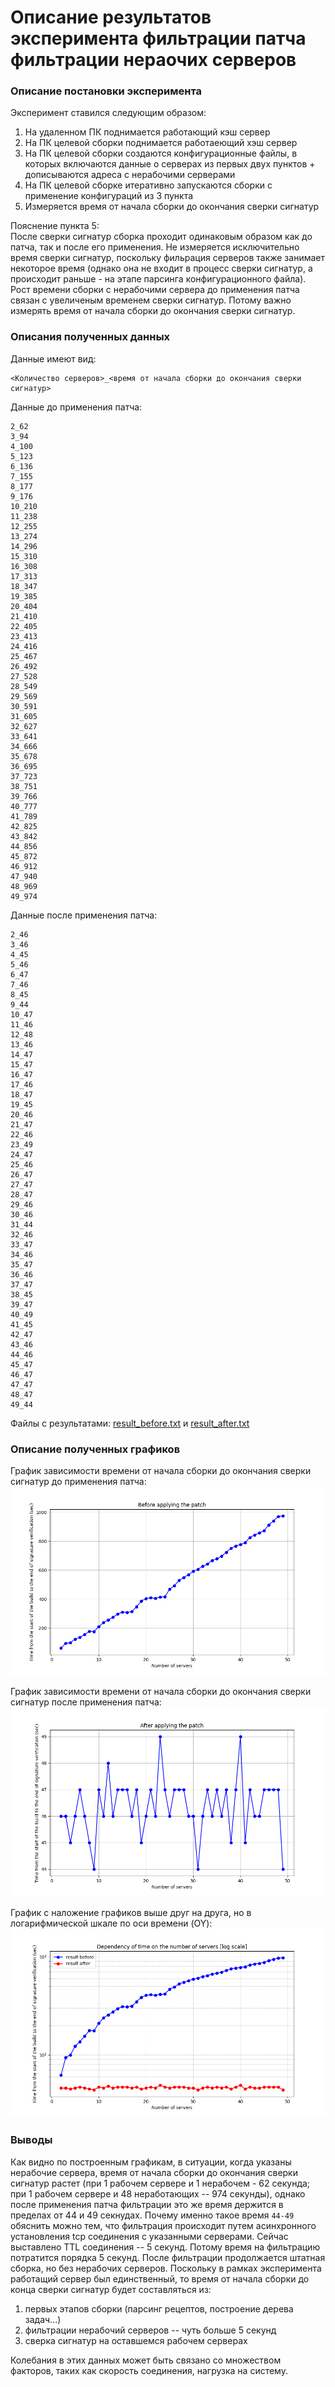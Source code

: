 # Описание результатов эксперимента фильтрации патча фильтрации нераочих серверов

### Описание постановки эксперимента
Эксперимент ставился следующим образом:
1. На удаленном ПК поднимается работающий кэш сервер
2. На ПК целевой сборки поднимается работаеющий хэш сервер
3. На ПК целевой сборки создаются конфигурационные файлы, в которых включаются данные о серверах из первых двух пунктов + дописываются адреса с нерабочими серверами 
4. На ПК целевой сборке итеративно запускаются сборки с применение конфигураций из 3 пункта
5. Измеряется время от начала сборки до окончания сверки сигнатур

Пояснение пункта 5:  
После сверки сигнатур сборка проходит одинаковым образом как до патча, так и после его применения. Не измеряется исключительно время сверки сигнатур, поскольку фильрация серверов также занимает некоторое время (однако она не входит в процесс сверки сигнатур, а происходит раньше - на этапе парсинга конфигурационного файла).  
Рост времени сборки с нерабочими сервера до применения патча связан с увеличеным временем сверки сигнатур. Потому важно измерять время от начала сборки до окончания сверки сигнатур.

### Описания полученных данных
Данные имеют вид:
```
<Количество серверов>_<время от начала сборки до окончания сверки сигнатур>
```

Данные до применения патча:
```
2_62
3_94
4_100
5_123
6_136
7_155
8_177
9_176
10_210
11_238
12_255
13_274
14_296
15_310
16_308
17_313
18_347
19_385
20_404
21_410
22_405
23_413
24_416
25_467
26_492
27_528
28_549
29_569
30_591
31_605
32_627
33_641
34_666
35_678
36_695
37_723
38_751
39_766
40_777
41_789
42_825
43_842
44_856
45_872
46_912
47_940
48_969
49_974
```

Данные после применения патча:
```
2_46
3_46
4_45
5_46
6_47
7_46
8_45
9_44
10_47
11_46
12_48
13_46
14_47
15_47
16_47
17_46
18_47
19_45
20_46
21_47
22_46
23_49
24_47
25_46
26_47
27_47
28_47
29_46
30_46
31_44
32_46
33_47
34_46
35_47
36_46
37_47
38_45
39_47
40_49
41_45
42_47
43_46
44_46
45_47
46_47
47_47
48_47
49_44
```

Файлы с результатами: [result_before.txt](./result_before.txt) и [result_after.txt](./result_after.txt)

### Описание полученных графиков

График зависимости времени от начала сборки до окончания сверки сигнатур до применения патча:  
![Path error](./before.png)

График зависимости времени от начала сборки до окончания сверки сигнатур после применения патча:  
![Path error](./after.png)

График с наложение графиков выше друг на друга, но в логарифмической шкале по оси времени (OY):  
![Path error](./before_and_after_in_log_scale.png)


### Выводы

Как видно по построенным графикам, в ситуации, когда указаны нерабочие сервера, время от начала сборки до окончания сверки сигнатур растет (при 1 рабочем сервере и 1 нерабочем - 62 секунда; при 1 рабочем сервере и 48 неработающих -- 974 секунды), однако после применения патча фильтрации это же время держится в пределах от 44 и 49 секнудах.
Почему именно такое время `44-49` обяснить можно тем, что фильтрация происходит путем асинхронного установления tcp соединения с указанными серверами. Сейчас выставлено TTL соединения -- 5 секунд. Потому время на фильтрацию потратится порядка 5 секунд. После фильтрации продолжается штатная сборка, но без нерабочих серверов. Поскольку в рамках эксперимента работащий сервер был единственный, то время от начала сборки до конца сверки сигнатур будет составляться из:
1. первых этапов сборки (парсинг рецептов, построение дерева задач...)
2. фильтрации нерабочий серверов -- чуть больше 5 секунд
3. сверка сигнатур на оставшемся рабочем серверах

Колебания в этих данных может быть связано со множеством факторов, таких как скорость соединения, нагрузка на систему.
